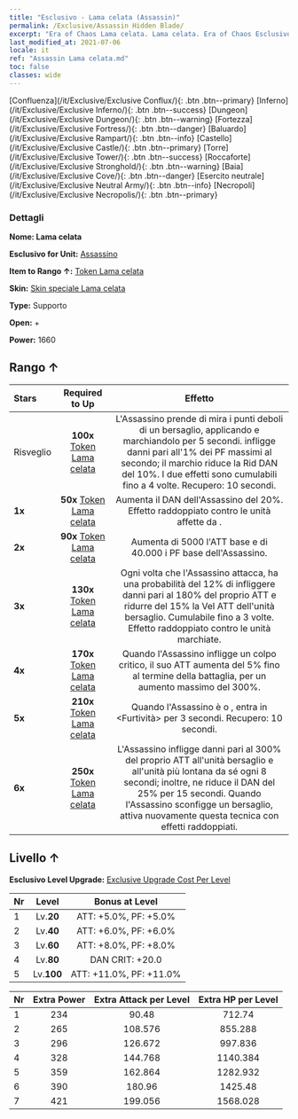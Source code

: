 ```yaml
---
title: "Esclusivo - Lama celata (Assassin)"
permalink: /Exclusive/Assassin Hidden Blade/
excerpt: "Era of Chaos Lama celata. Lama celata. Era of Chaos Esclusivo Lama celata. Assassino Esclusivo."
last_modified_at: 2021-07-06
locale: it
ref: "Assassin Lama celata.md"
toc: false
classes: wide
---
```

 [Confluenza](/it/Exclusive/Exclusive Conflux/){: .btn .btn--primary} [Inferno](/it/Exclusive/Exclusive Inferno/){: .btn .btn--success} [Dungeon](/it/Exclusive/Exclusive Dungeon/){: .btn .btn--warning} [Fortezza](/it/Exclusive/Exclusive Fortress/){: .btn .btn--danger} [Baluardo](/it/Exclusive/Exclusive Rampart/){: .btn .btn--info} [Castello](/it/Exclusive/Exclusive Castle/){: .btn .btn--primary} [Torre](/it/Exclusive/Exclusive Tower/){: .btn .btn--success} [Roccaforte](/it/Exclusive/Exclusive Stronghold/){: .btn .btn--warning} [Baia](/it/Exclusive/Exclusive Cove/){: .btn .btn--danger} [Esercito neutrale](/it/Exclusive/Exclusive Neutral Army/){: .btn .btn--info} [Necropoli](/it/Exclusive/Exclusive Necropolis/){: .btn .btn--primary} 

### Dettagli
 **Nome: Lama celata** 

 **Esclusivo for Unit:** [Assassino](/it/units/Assassin/) 

 **Item to Rango ↑:** [Token Lama celata](/it/Items/con_2200/)

 **Skin:** [Skin speciale Lama celata](/it/Items/con_2199/)

 **Type:** Supporto

 **Open:** +

 **Power:** 1660

## Rango ↑

  |     Stars    |  Required to Up | Effetto |
  |:-------------|:---------------:|:---------------:|
  |  Risveglio  | **100x** [Token Lama celata](/it/Items/con_2200/) | L'Assassino prende di mira i punti deboli di un bersaglio, applicando <Sanguinamento> e marchiandolo per 5 secondi. <Sanguinamento> infligge danni pari all'1% dei PF massimi al secondo; il marchio riduce la Rid DAN del 10%. I due effetti sono cumulabili fino a 4 volte. Recupero: 10 secondi. |
  | **1x** <i class="fas fa-star"/> | **50x** [Token Lama celata](/it/Items/con_2200/) | Aumenta il DAN dell'Assassino del 20%. Effetto raddoppiato contro le unità affette da <Sanguinamento>. |
  | **2x** <i class="fas fa-star"/> | **90x** [Token Lama celata](/it/Items/con_2200/) | Aumenta di 5000 l'ATT base e di 40.000 i PF base dell'Assassino. |
  | **3x** <i class="fas fa-star"/> | **130x** [Token Lama celata](/it/Items/con_2200/) | Ogni volta che l'Assassino attacca, ha una probabilità del 12% di infliggere danni pari al 180% del proprio ATT e ridurre del 15% la Vel ATT dell'unità bersaglio. Cumulabile fino a 3 volte. Effetto raddoppiato contro le unità marchiate. |
  | **4x** <i class="fas fa-star"/> | **170x** [Token Lama celata](/it/Items/con_2200/) | Quando l'Assassino infligge un colpo critico, il suo ATT aumenta del 5% fino al termine della battaglia, per un aumento massimo del 300%. |
  | **5x** <i class="fas fa-star"/> | **210x** [Token Lama celata](/it/Items/con_2200/) | Quando l'Assassino è <stordito> o <pietrificato>, entra in <Furtività> per 3 secondi. Recupero: 10 secondi. |
  | **6x** <i class="fas fa-star"/> | **250x** [Token Lama celata](/it/Items/con_2200/) | L'Assassino infligge danni pari al 300% del proprio ATT all'unità bersaglio e all'unità più lontana da sé ogni 8 secondi; inoltre, ne riduce il DAN del 25% per 15 secondi. Quando l'Assassino sconfigge un bersaglio, attiva nuovamente questa tecnica con effetti raddoppiati. |


## Livello ↑
 **Esclusivo Level Upgrade:** [Exclusive Upgrade Cost Per Level](/Exclusive/ExclusiveUpgradeCostPerLevel/)

  |  Nr  |   Level  | Bonus at Level |
  |:-----|:--------:|:--------------:|
  | 1 | Lv.**20** | ATT: +5.0%, PF: +5.0% |
  | 2 | Lv.**40** | ATT: +6.0%, PF: +6.0% |
  | 3 | Lv.**60** | ATT: +8.0%, PF: +8.0% |
  | 4 | Lv.**80** | DAN CRIT: +20.0 |
  | 5 | Lv.**100** | ATT: +11.0%, PF: +11.0% |


  |  Nr  |  Extra Power | Extra Attack per Level | Extra HP per Level |
  |:-----|:--------:|:--------:|:--------:|
  | 1 | 234 | 90.48 | 712.74 |
  | 2 | 265 | 108.576 | 855.288 |
  | 3 | 296 | 126.672 | 997.836 |
  | 4 | 328 | 144.768 | 1140.384 |
  | 5 | 359 | 162.864 | 1282.932 |
  | 6 | 390 | 180.96 | 1425.48 |
  | 7 | 421 | 199.056 | 1568.028 |


